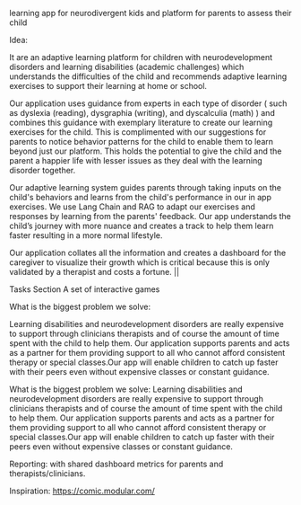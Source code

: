 
learning app for neurodivergent kids and platform for parents to assess their child


Idea:

It are an adaptive learning platform for children with neurodevelopment disorders and learning disabilities (academic challenges) which understands the difficulties of the child and recommends adaptive learning exercises to support their learning at home or school.

Our application uses guidance from experts in each type of disorder ( such as dyslexia (reading), dysgraphia (writing), and dyscalculia (math) ) and combines this guidance with exemplary literature to create our learning exercises for the child. This is complimented with our suggestions for parents to notice behavior patterns for the child to enable them to learn beyond just our platform. This holds the potential to give the child and the parent a happier life with lesser issues as they deal with the learning disorder together.

Our adaptive learning system guides parents through taking inputs on the child's behaviors and learns from the child's performance in our in app exercises. We use Lang Chain and RAG to adapt our exercises and responses by learning from the parents' feedback. Our app understands the child’s journey with more nuance and creates a track to help them learn faster resulting in a more normal lifestyle. 

Our application collates all the information and creates a dashboard for the caregiver to visualize their growth which is critical because this is only validated by a therapist and costs a fortune. ||

Tasks Section A set of interactive games  

What is the biggest problem we solve:

Learning disabilities and neurodevelopment disorders are really expensive to support through clinicians therapists and of course the amount of time spent with the child to help them. Our application supports parents and acts as a partner for them providing support to all who cannot afford consistent therapy or special classes.Our app will enable children to catch up faster with their peers even without expensive classes or constant guidance.


What is the biggest problem we solve:
Learning disabilities and neurodevelopment disorders are really expensive to support through clinicians therapists and of course the amount of time spent with the child to help them. Our application supports parents and acts as a partner for them providing support to all who cannot afford consistent therapy or special classes.Our app will enable children to catch up faster with their peers even without expensive classes or constant guidance. 
 
Reporting:
with shared dashboard metrics for parents and therapists/clinicians. 

Inspiration: https://comic.modular.com/


